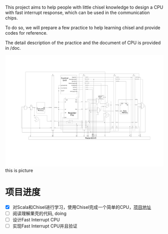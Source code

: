 This project aims to help people with little chisel knowledge to design a CPU with fast interrupt response, which can be used in the communication chips.

To do so, we will prepare a few practice to help learning chisel and provide codes for reference. 

The detail description of the practice and the document of CPU is provided in /doc. 


![5StagePipeline-with-Hazard-Control](./pictures/5StagePipeline-with-Hazard-Control.svg)
this is picture

# 项目进度

- [x] 对Scala和Chisel进行学习，使用Chisel完成一个简单的CPU，[项目地址](/ScalaAndChisel)
- [ ] 阅读理解果壳的代码, doing
- [ ] 设计Fast Interrupt CPU
- [ ] 实现Fast Interrupt CPU并且验证
